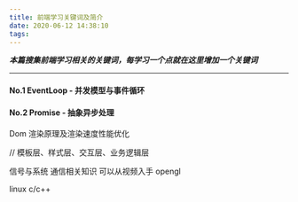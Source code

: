 ```yaml
---
title: 前端学习关键词及简介
date: 2020-06-12 14:38:10
tags:
---
```

***本篇搜集前端学习相关的关键词，每学习一个点就在这里增加一个关键词***

* * *

#### No.1  EventLoop - 并发模型与事件循环
#### No.2  Promise - 抽象异步处理


Dom 渲染原理及渲染速度性能优化

// 模板层、样式层、交互层、业务逻辑层

信号与系统
通信相关知识
可以从视频入手
opengl

linux
c/c++